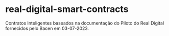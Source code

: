 # real-digital-smart-contracts
Contratos Inteligentes baseados na documentação do Piloto do Real Digital fornecidos pelo Bacen em 03-07-2023.
